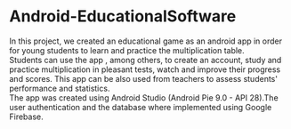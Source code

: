# Android-EducationalSoftware
In this project, we created an educational game as an android app in order for young students to learn and practice the multiplication table.<br />Students can use the app , among others, to create an account, study and practice multiplication in pleasant tests, watch and improve their progress and scores. This app can be also used from teachers to assess students' performance and statistics.<br />The app was created using Android Studio (Android Pie 9.0 - API 28).The user authentication and the database where implemented using Google Firebase.
       
